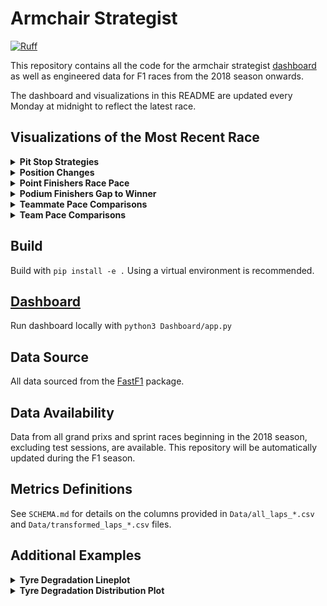 # Armchair Strategist

[![Ruff](https://img.shields.io/endpoint?url=https://raw.githubusercontent.com/astral-sh/ruff/main/assets/badge/v2.json)](https://github.com/astral-sh/ruff)

This repository contains all the code for the armchair strategist [dashboard](www.armchair-strategist.dev) as well as engineered data for F1 races from the 2018 season onwards.

The dashboard and visualizations in this README are updated every Monday at midnight to reflect the latest race.

## Visualizations of the Most Recent Race

<details>
    <summary>
        <b>Pit Stop Strategies</b>
    </summary>
    <img src="Docs/visuals/strategy.png", alt="strategy">
    <details>
        <summary>
            <b>Function call:</b>
        </summary>
        <code>strategy_barplot(season, event)</code>
    </details>
</details>

<details>
    <summary>
        <b>Position Changes</b>
    </summary>
    <img src="Docs/visuals/position.png" alt="position">
    <details>
        <summary>
            <b>Function call:</b>
        </summary>
        <code>driver_stats_scatterplot(season, event, drivers=10)</code>
    </details>
</details>

<details>
    <summary>
        <b>Point Finishers Race Pace</b>
    </summary>
    <img src="Docs/visuals/laptime.png" alt="laptime">
    <details>
        <summary>
            <b>Function call:</b>
        </summary>
        <code>strategy_barplot(season, event)</code>
    </details>
</details>

<details>
    <summary>
        <b>Podium Finishers Gap to Winner</b>
    </summary>
    <img src="Docs/visuals/podium_gap.png">
    <details>
        <summary>
            <b>Function call:</b>
        </summary>
        See <code>f1_visualization/readme_machine.py</code>
    </details>
</details>

<details>
    <summary>
        <b>Teammate Pace Comparisons</b>
    </summary>
    Boxplot visualization:
    <img src="Docs/visuals/teammate_box.png">
    <details>
        <summary>
            <b>Function call:</b>
        </summary>
        <code>driver_stats_distplot(season, event, violin=False, swarm=False, teammate_comp=True, drivers=20)</code>
    </details>
    Violinplot with all laptimes:
    <img src="Docs/visuals/teammate_violin.png">
    <details>
        <summary>
            <b>Function call:</b>
        </summary>
        <code>driver_stats_distplot(season, event, violin=False, swarm=False, teammate_comp=True, drivers=20)</code>
    </details>
</details>

<details>
    <summary>
        <b>Team Pace Comparisons</b>
    </summary>
    <img src="Docs/visuals/team_pace.png">
    <details>
        <summary>
            <b>Function call:</b>
        </summary>
        See <code>f1_visualization/readme_machine.py</code>
    </details>
</details>

## Build
Build with `pip install -e .` Using a virtual environment is recommended.

## [Dashboard](www.armchair-strategist.dev)
Run dashboard locally with `python3 Dashboard/app.py`

## Data Source

All data sourced from the [FastF1](https://github.com/theOehrly/Fast-F1) package.

## Data Availability

Data from all grand prixs and sprint races beginning in the 2018 season, excluding test sessions, are available. This repository will be automatically updated during the F1 season.

## Metrics Definitions

See `SCHEMA.md` for details on the columns provided in `Data/all_laps_*.csv` and `Data/transformed_laps_*.csv` files.

## Additional Examples
<details>
    <summary>
        <b>Tyre Degradation Lineplot</b>
    </summary>
    <img src="Docs/examples/tyre_line.png">
    <details>
        <summary>
            <b>Function call:</b>
        </summary>
        <code>compounds_lineplot(seasons, events)</code>
    </details>
</details>

<details>
    <summary>
        <b>Tyre Degradation Distribution Plot</b>
    </summary>
    <img src="Docs/examples/tyre_dist.png">
    <details>
        <summary>
            <b>Function call:</b>
        </summary>
        <code>compounds_distplot(seasons, events)</code>
    </details>
</details>
